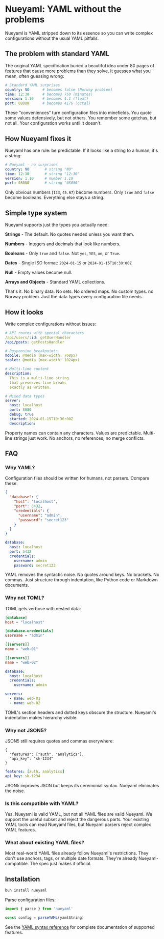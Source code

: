 
# **Nueyaml:** YAML without the problems
Nueyaml is YAML stripped down to its essence so you can write complex configurations without the usual YAML pitfalls.


## The problem with standard YAML
The original YAML specification buried a beautiful idea under 80 pages of features that cause more problems than they solve. It guesses what you mean, often guessing wrong:

```yaml
# Standard YAML surprises
country: NO      # becomes false (Norway problem)
time: 12:30      # becomes 750 (minutes)
version: 1.10    # becomes 1.1 (float)
port: 08080      # becomes 4176 (octal)
```

These "conveniences" turn configuration files into minefields. You quote some values defensively, but not others. You remember some gotchas, but not all. Your configuration works until it doesn't.


## How Nueyaml fixes it
Nueyaml has one rule: be predictable. If it looks like a string to a human, it's a string:

```yaml
# Nueyaml - no surprises
country: NO       # string "NO"
time: 12:30       # string "12:30"
version: 1.10     # number 1.10
port: 08080       # string "08080"
```

Only obvious numbers (`123`, `45.67`) become numbers. Only `true` and `false` become booleans. Everything else stays a string.


## Simple type system
Nueyaml supports just the types you actually need:

**Strings** - The default. No quotes needed unless you want them.

**Numbers** - Integers and decimals that look like numbers.

**Booleans** - Only `true` and `false`. Not `yes`, `YES`, `on`, or `True`.

**Dates** - Single ISO format: `2024-01-15` or `2024-01-15T10:30:00Z`

**Null** - Empty values become null.

**Arrays and Objects** - Standard YAML collections.

That's it. No binary data. No sets. No ordered maps. No custom types. no Norway problem. Just the data types every configuration file needs.


## How it looks
Write complex configurations without issues:

```yaml
# API routes with special characters
/api/users/:id: getUserHandler
/api/posts: getPostsHandler

# Responsive breakpoints
mobile: @media (max-width: 768px)
tablet: @media (max-width: 1024px)

# Multi-line content
description:
  This is a multi-line string
  that preserves line breaks
  exactly as written.

# Mixed data types
server:
  host: localhost
  port: 8080
  debug: true
  started: 2024-01-15T10:30:00Z
  description:
```

Property names can contain any characters. Values are predictable. Multi-line strings just work. No anchors, no references, no merge conflicts.


## FAQ


### Why YAML?
Configuration files should be written for humans, not parsers. Compare these:

```json
{
  "database": {
    "host": "localhost",
    "port": 5432,
    "credentials": {
      "username": "admin",
      "password": "secret123"
    }
  }
}
```

```yaml
database:
  host: localhost
  port: 5432
  credentials:
    username: admin
    password: secret123
```

YAML removes the syntactic noise. No quotes around keys. No brackets. No commas. Just structure through indentation, like Python code or Markdown documents.


### Why not TOML?

TOML gets verbose with nested data:

```toml
[database]
host = "localhost"

[database.credentials]
username = "admin"

[[servers]]
name = "web-01"

[[servers]]
name = "web-02"
```

```yaml
database:
  host: localhost
  credentials:
    username: admin

servers:
  - name: web-01
  - name: web-02
```

TOML's section headers and dotted keys obscure the structure. Nueyaml's indentation makes hierarchy visible.

### Why not JSON5?

JSON5 still requires quotes and commas everywhere:

```json5
{
  "features": ["auth", "analytics"],
  "api_key": "sk-1234"
}
```

```yaml
features: [auth, analytics]
api_key: sk-1234
```

JSON5 improves JSON but keeps its ceremonial syntax. Nueyaml eliminates the noise.


### Is this compatible with YAML?
Yes. Nueyaml is valid YAML, but not all YAML files are valid Nueyaml. We support the useful subset and reject the dangerous parts. Your existing YAML tools can read Nueyaml files, but Nueyaml parsers reject complex YAML features.


### What about existing YAML files?
Most real-world YAML files already follow Nueyaml's restrictions. They don't use anchors, tags, or multiple date formats. They're already Nueyaml-compatible. The spec just makes it official.

## Installation

```bash
bun install nueyaml
```

Parse configuration files:

```javascript
import { parse } from 'nueyaml'

const config = parseYAML(yamlString)
```

See the [YAML syntax reference](/docs/yaml-syntax) for complete documentation of supported features.

